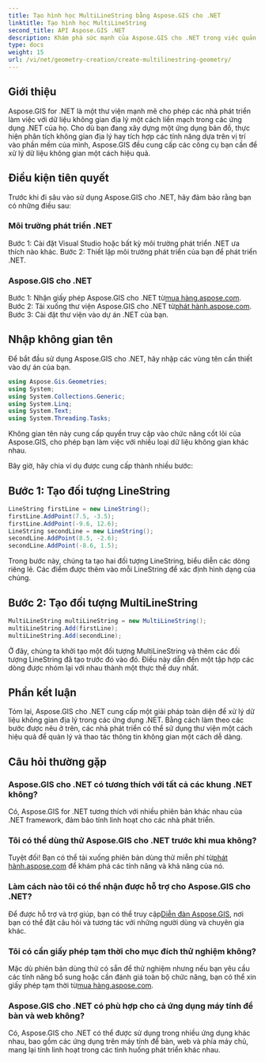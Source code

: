 ```yaml
---
title: Tạo hình học MultiLineString bằng Aspose.GIS cho .NET
linktitle: Tạo hình học MultiLineString
second_title: API Aspose.GIS .NET
description: Khám phá sức mạnh của Aspose.GIS cho .NET trong việc quản lý dữ liệu không gian địa lý một cách hiệu quả. Tải xuống ngay để có trải nghiệm liền mạch.
type: docs
weight: 15
url: /vi/net/geometry-creation/create-multilinestring-geometry/
---
```

## Giới thiệu
Aspose.GIS for .NET là một thư viện mạnh mẽ cho phép các nhà phát triển làm việc với dữ liệu không gian địa lý một cách liền mạch trong các ứng dụng .NET của họ. Cho dù bạn đang xây dựng một ứng dụng bản đồ, thực hiện phân tích không gian địa lý hay tích hợp các tính năng dựa trên vị trí vào phần mềm của mình, Aspose.GIS đều cung cấp các công cụ bạn cần để xử lý dữ liệu không gian một cách hiệu quả.
## Điều kiện tiên quyết
Trước khi đi sâu vào sử dụng Aspose.GIS cho .NET, hãy đảm bảo rằng bạn có những điều sau:
### Môi trường phát triển .NET
Bước 1: Cài đặt Visual Studio hoặc bất kỳ môi trường phát triển .NET ưa thích nào khác.
Bước 2: Thiết lập môi trường phát triển của bạn để phát triển .NET.
### Aspose.GIS cho .NET
 Bước 1: Nhận giấy phép Aspose.GIS cho .NET từ[mua hàng.aspose.com](https://purchase.aspose.com/buy).
 Bước 2: Tải xuống thư viện Aspose.GIS cho .NET từ[phát hành.aspose.com](https://releases.aspose.com/gis/net/).
Bước 3: Cài đặt thư viện vào dự án .NET của bạn.

## Nhập không gian tên
Để bắt đầu sử dụng Aspose.GIS cho .NET, hãy nhập các vùng tên cần thiết vào dự án của bạn.

```csharp
using Aspose.Gis.Geometries;
using System;
using System.Collections.Generic;
using System.Linq;
using System.Text;
using System.Threading.Tasks;
```
Không gian tên này cung cấp quyền truy cập vào chức năng cốt lõi của Aspose.GIS, cho phép bạn làm việc với nhiều loại dữ liệu không gian khác nhau.

Bây giờ, hãy chia ví dụ được cung cấp thành nhiều bước:
## Bước 1: Tạo đối tượng LineString
```csharp
LineString firstLine = new LineString();
firstLine.AddPoint(7.5, -3.5);
firstLine.AddPoint(-9.6, 12.6);
LineString secondLine = new LineString();
secondLine.AddPoint(8.5, -2.6);
secondLine.AddPoint(-8.6, 1.5);
```
Trong bước này, chúng ta tạo hai đối tượng LineString, biểu diễn các dòng riêng lẻ. Các điểm được thêm vào mỗi LineString để xác định hình dạng của chúng.
## Bước 2: Tạo đối tượng MultiLineString
```csharp
MultiLineString multiLineString = new MultiLineString();
multiLineString.Add(firstLine);
multiLineString.Add(secondLine);
```
Ở đây, chúng ta khởi tạo một đối tượng MultiLineString và thêm các đối tượng LineString đã tạo trước đó vào đó. Điều này dẫn đến một tập hợp các dòng được nhóm lại với nhau thành một thực thể duy nhất.

## Phần kết luận
Tóm lại, Aspose.GIS cho .NET cung cấp một giải pháp toàn diện để xử lý dữ liệu không gian địa lý trong các ứng dụng .NET. Bằng cách làm theo các bước được nêu ở trên, các nhà phát triển có thể sử dụng thư viện một cách hiệu quả để quản lý và thao tác thông tin không gian một cách dễ dàng.
## Câu hỏi thường gặp
### Aspose.GIS cho .NET có tương thích với tất cả các khung .NET không?
Có, Aspose.GIS for .NET tương thích với nhiều phiên bản khác nhau của .NET framework, đảm bảo tính linh hoạt cho các nhà phát triển.
### Tôi có thể dùng thử Aspose.GIS cho .NET trước khi mua không?
 Tuyệt đối! Bạn có thể tải xuống phiên bản dùng thử miễn phí từ[phát hành.aspose.com](https://releases.aspose.com/) để khám phá các tính năng và khả năng của nó.
### Làm cách nào tôi có thể nhận được hỗ trợ cho Aspose.GIS cho .NET?
 Để được hỗ trợ và trợ giúp, bạn có thể truy cập[Diễn đàn Aspose.GIS](https://forum.aspose.com/c/gis/33), nơi bạn có thể đặt câu hỏi và tương tác với những người dùng và chuyên gia khác.
### Tôi có cần giấy phép tạm thời cho mục đích thử nghiệm không?
Mặc dù phiên bản dùng thử có sẵn để thử nghiệm nhưng nếu bạn yêu cầu các tính năng bổ sung hoặc cần đánh giá toàn bộ chức năng, bạn có thể xin giấy phép tạm thời từ[mua hàng.aspose.com](https://purchase.aspose.com/temporary-license/).
### Aspose.GIS cho .NET có phù hợp cho cả ứng dụng máy tính để bàn và web không?
Có, Aspose.GIS cho .NET có thể được sử dụng trong nhiều ứng dụng khác nhau, bao gồm các ứng dụng trên máy tính để bàn, web và phía máy chủ, mang lại tính linh hoạt trong các tình huống phát triển khác nhau.